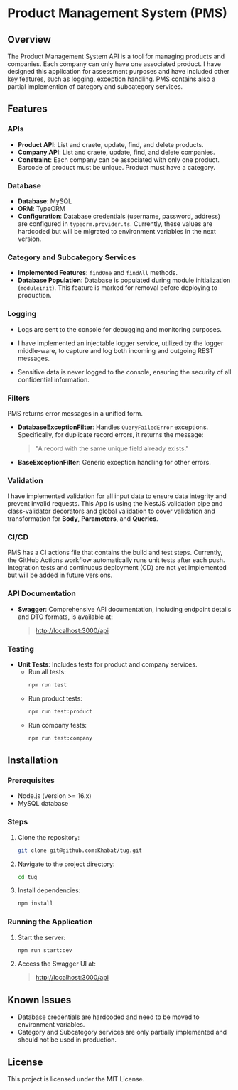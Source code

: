 # Product Management System (PMS)

## Overview
The Product Management System API is a tool for managing products and companies. Each company can only have one associated product. I have designed this application for assessment purposes and have included other key features, such as logging, exception handling. PMS contains also  a partial implemention of category and subcategory services.

## Features

### APIs
- **Product API**: List and craete, update, find, and delete products.
- **Company API**: List and craete, update, find, and delete companies.
- **Constraint**: Each company can be associated with only one product.
                  Barcode of product must be unique.
                  Product must have a category.
### Database
- **Database**: MySQL
- **ORM**: TypeORM
- **Configuration**: Database credentials (username, password, address) are configured in `typeorm.provider.ts`. Currently, these values are hardcoded but will be migrated to environment variables in the next version.

### Category and Subcategory Services
- **Implemented Features**: `findOne` and `findAll` methods.
- **Database Population**: Database is populated during module initialization (`moduleinit`). This feature is marked for removal before deploying to production.

### Logging
- Logs are sent to the console for debugging and monitoring purposes.

- I have implemented an injectable logger service, utilized by the logger middle-ware, to capture and log both incoming and outgoing REST messages.

- Sensitive data is never logged to the console, ensuring the security of all confidential information.


### Filters
PMS returns error messages in a unified form.
- **DatabaseExceptionFilter**: Handles `QueryFailedError` exceptions. Specifically, for duplicate record errors, it returns the message:
  > "A record with the same unique field already exists."
- **BaseExceptionFilter**: Generic exception handling for other errors.


### Validation
I have implemented validation for all input data to ensure data integrity and prevent invalid requests. This App is using the NestJS validation pipe and class-validator decorators and global validation to cover validation and transformation for **Body**, **Parameters**, and **Queries**.

### CI/CD
PMS has a CI actions file that contains the build and test steps. Currently, the GitHub Actions workflow automatically runs unit tests after each push. Integration tests and continuous deployment (CD) are not yet implemented but will be added in future versions.


### API Documentation
- **Swagger**: Comprehensive API documentation, including endpoint details and DTO formats, is available at:
  > [http://localhost:3000/api](http://localhost:3000/api)

### Testing
- **Unit Tests**: Includes tests for product and company services.
  - Run all tests:
    ```bash
    npm run test
    ```
  - Run product tests:
    ```bash
    npm run test:product
    ```
  - Run company tests:
    ```bash
    npm run test:company
    ```


## Installation

### Prerequisites
- Node.js (version >= 16.x)
- MySQL database

### Steps
1. Clone the repository:
   ```bash
   git clone git@github.com:Khabat/tug.git
   ```
2. Navigate to the project directory:
   ```bash
   cd tug
   ```
3. Install dependencies:
   ```bash
   npm install
   ```

### Running the Application
1. Start the server:
   ```bash
   npm run start:dev
   ```
2. Access the Swagger UI at:
   > [http://localhost:3000/api](http://localhost:3000/api)

## Known Issues
- Database credentials are hardcoded and need to be moved to environment variables.
- Category and Subcategory services are only partially implemented and should not be used in production. 


## License
This project is licensed under the MIT License.

